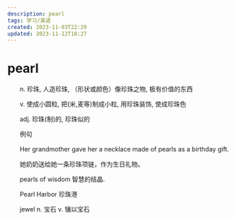 ```yaml
---
description: pearl
tags: 学习/英语
created: 2023-11-03T22:29
updated: 2023-11-12T18:27
---
```

# pearl

　　n. 珍珠, 人造珍珠, （形状或颜色）像珍珠之物, 极有价值的东西

　　v. 使成小圆粒, 把(米,麦等)制成小粒, 用珍珠装饰, 使成珍珠色

　　adj. 珍珠(制)的, 珍珠似的

　　例句

　　Her grandmother gave her a necklace made of pearls as a birthday gift.

　　她奶奶送给她一条珍珠项链，作为生日礼物。

　　pearls of wisdom 智慧的结晶.

　　Pearl Harbor 珍珠港

　　jewel n. 宝石 v. 镶以宝石

　　‍
